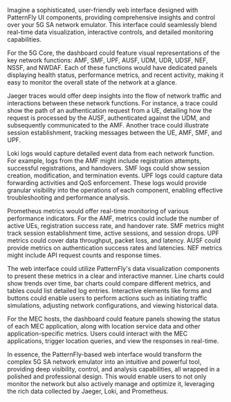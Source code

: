 Imagine a sophisticated, user-friendly web interface designed with PatternFly UI components, providing comprehensive insights and control over your 5G SA network emulator. This interface could seamlessly blend real-time data visualization, interactive controls, and detailed monitoring capabilities.

For the 5G Core, the dashboard could feature visual representations of the key network functions: AMF, SMF, UPF, AUSF, UDM, UDR, UDSF, NEF, NSSF, and NWDAF. Each of these functions would have dedicated panels displaying health status, performance metrics, and recent activity, making it easy to monitor the overall state of the network at a glance.

Jaeger traces would offer deep insights into the flow of network traffic and interactions between these network functions. For instance, a trace could show the path of an authentication request from a UE, detailing how the request is processed by the AUSF, authenticated against the UDM, and subsequently communicated to the AMF. Another trace could illustrate session establishment, tracking messages between the UE, AMF, SMF, and UPF.

Loki logs would capture detailed event data from each network function. For example, logs from the AMF might include registration attempts, successful registrations, and handovers. SMF logs could show session creation, modification, and termination events. UPF logs could capture data forwarding activities and QoS enforcement. These logs would provide granular visibility into the operations of each component, enabling effective troubleshooting and performance analysis.

Prometheus metrics would offer real-time monitoring of various performance indicators. For the AMF, metrics could include the number of active UEs, registration success rate, and handover rate. SMF metrics might track session establishment time, active sessions, and session drops. UPF metrics could cover data throughput, packet loss, and latency. AUSF could provide metrics on authentication success rates and latencies. NEF metrics might include API request counts and response times.

The web interface could utilize PatternFly's data visualization components to present these metrics in a clear and interactive manner. Line charts could show trends over time, bar charts could compare different metrics, and tables could list detailed log entries. Interactive elements like forms and buttons could enable users to perform actions such as initiating traffic simulations, adjusting network configurations, and viewing historical data.

For the MEC hosts, the dashboard could feature panels showing the status of each MEC application, along with location service data and other application-specific metrics. Users could interact with the MEC applications, trigger location queries, and view the responses in real-time.

In essence, the PatternFly-based web interface would transform the complex 5G SA network emulator into an intuitive and powerful tool, providing deep visibility, control, and analysis capabilities, all wrapped in a polished and professional design. This would enable users to not only monitor the network but also actively manage and optimize it, leveraging the rich data collected by Jaeger, Loki, and Prometheus.